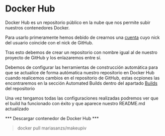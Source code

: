 # Docker Hub

Docker Hub es un repositorio público en la nube que nos permite subir nuestros contenedores Docker.

Para usarlo primeramente hemos debido de crearnos una [cuenta](https://hub.docker.com/u/mariasanzs) cuyo nick del usuario coincide con el nick de GitHub.

Tras esto debemos de crear un repositorio con nombre igual al de nuestro proyecto de GitHub y los enlazaremos entre sí.

Debemos de configurar las herramientas de construcción automática para que se actualice de forma autómatica nuestro repositorio en Docker Hub cuando realicemos cambios en el repositorio de GitHub, estas ocpiones las encontraremos en la sección Automated Builds dentro del apartado [Builds](https://hub.docker.com/repository/docker/mariasanzs/makeupiv/builds) del repositorio

Una vez tengamos todas las configuraciones realizadas podremos ver que el build ha funcionado con éxito y que aparece nuestro README.md actualizado

*** Descargar contenedor de Docker Hub ***
> docker pull mariasanzs/makeupiv

